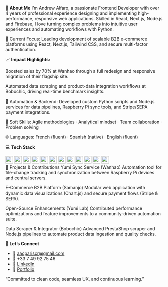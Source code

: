 👋 **About Me**
I’m Andrew Alfaro, a passionate Frontend Developer with over 4 years of professional experience designing and implementing high-performance, responsive web applications. Skilled in React, Next.js, Node.js and Firebase, I love turning complex problems into intuitive user experiences and automating workflows with Python.

🚀 Current Focus: Leading development of scalable B2B e-commerce platforms using React, Next.js, Tailwind CSS, and secure multi-factor authentication.

📈 **Impact Highlights:**

Boosted sales by 70% at Wanhao through a full redesign and responsive migration of their flagship site.

Automated data scraping and product-data integration workflows at Bobochic, driving real-time benchmark insights.

🤖 Automation & Backend: Developed custom Python scripts and Node.js services for data pipelines, Raspberry Pi sync tools, and Stripe/SEPA payment integrations.

🎯 Soft Skills: Agile methodologies · Analytical mindset · Team collaboration · Problem solving

🌐 Languages: French (fluent) · Spanish (native) · English (fluent)


💻 **Tech Stack**  
<div>
  <img src="https://img.shields.io/badge/JavaScript-F7DF1E?logo=javascript&logoColor=black" height="24"/>  
  <img src="https://img.shields.io/badge/React-61DAFB?logo=react&logoColor=black" height="24"/>  
  <img src="https://img.shields.io/badge/Next.js-000000?logo=next.js&logoColor=white" height="24"/>  
  <img src="https://img.shields.io/badge/Node.js-339933?logo=node.js&logoColor=white" height="24"/>  
  <img src="https://img.shields.io/badge/Firebase-FFA611?logo=firebase&logoColor=white" height="24"/>  
  <img src="https://img.shields.io/badge/Python-3776AB?logo=python&logoColor=white" height="24"/>  
  <img src="https://img.shields.io/badge/Express.js-000000?logo=express&logoColor=white" height="24"/>  
  <img src="https://img.shields.io/badge/Tailwind_CSS-38B2AC?logo=tailwind-css&logoColor=white" height="24"/>  
  <img src="https://img.shields.io/badge/Stripe-635BFF?logo=stripe&logoColor=white" height="24"/>  
  <img src="https://img.shields.io/badge/MongoDB-47A248?logo=mongodb&logoColor=white" height="24"/>  
  <img src="https://img.shields.io/badge/GSAP-88ce02?logo=greensock&logoColor=white" height="24"/>  
  <img src="https://img.shields.io/badge/MySQL-4479A1?logo=mysql&logoColor=white" height="24"/>  
</div>
📂 Projects & Contributions
Yumi Sync Service (Wanhao)
Automation tool for file-change tracking and synchronization between Raspberry Pi devices and central servers.

E-Commerce B2B Platform (Samanjo)
Modular web application with dynamic data visualizations (Chart.js) and secure payment flows (Stripe & SEPA).

Open-Source Enhancements (Yumi Lab)
Contributed performance optimizations and feature improvements to a community-driven automation suite.

Data Scraper & Integrator (Bobochic)
Advanced PrestaShop scraper and Node.js pipelines to automate product data ingestion and quality checks.

🤝 **Let’s Connect**  
- 📧 [aacpariscr@gmail.com](mailto:aacpariscr@gmail.com)  
- 📱 +33 7 49 92 75 46  
- 🔗 [LinkedIn](https://www.linkedin.com/in/andrew-jumper/)  
- 🔗 [Portfolio](https://your-portfolio.example.com](https://andrewcr.com/))

“Committed to clean code, seamless UX, and continuous learning.”
